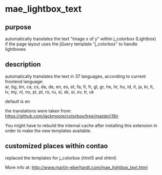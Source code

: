 mae_lightbox_text
=================

purpose
-------
automatically translates the text "Image x of y" within j_colorbox (Lightbox)
if the page layout uses the jQuery template "j_colorbox" to handle lightboxes



description
-----------
automatically translates the text in 37 languages, according to current frontend language:  
ar, bg, bn, ca, cs, da, de, en, es, et, fa, fi, fr, gl, gr, he, hr, hu,
id, it, ja, kr, lt, lv, my, nl, no, pl, pt, ro, ru, si, sk, sr, sv, tr, uk

default is en

the translations were taken from:
https://github.com/jackmoore/colorbox/tree/master/i18n

You might have to rebuild the internal cache after installing this extension in order
to make the new templates available.



customized places within contao
-------------------------------
replaced the templates for j_colorbox (html5 and xhtml)



More info at:
http://www.martin-eberhardt.com/mae_lightbox_text.html
